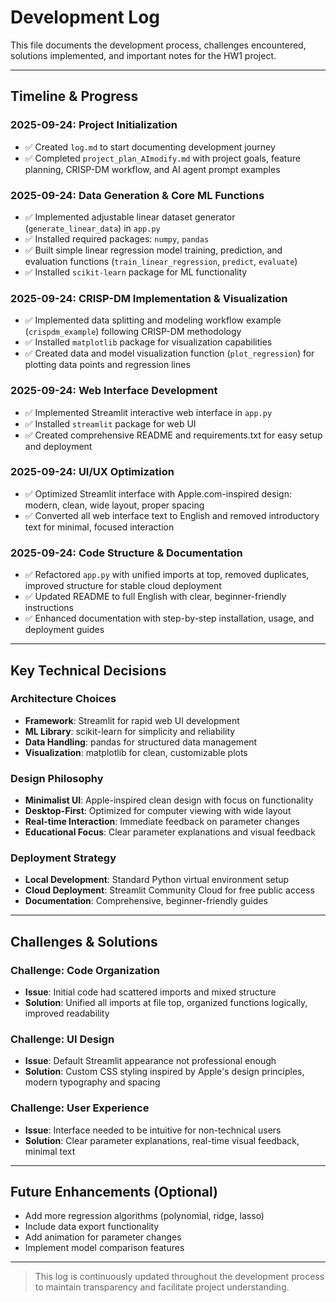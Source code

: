 # Development Log

This file documents the development process, challenges encountered, solutions implemented, and important notes for the HW1 project.

---

## Timeline & Progress

### 2025-09-24: Project Initialization
- ✅ Created `log.md` to start documenting development journey
- ✅ Completed `project_plan_AImodify.md` with project goals, feature planning, CRISP-DM workflow, and AI agent prompt examples

### 2025-09-24: Data Generation & Core ML Functions
- ✅ Implemented adjustable linear dataset generator (`generate_linear_data`) in `app.py`
- ✅ Installed required packages: `numpy`, `pandas`
- ✅ Built simple linear regression model training, prediction, and evaluation functions (`train_linear_regression`, `predict`, `evaluate`)
- ✅ Installed `scikit-learn` package for ML functionality

### 2025-09-24: CRISP-DM Implementation & Visualization
- ✅ Implemented data splitting and modeling workflow example (`crispdm_example`) following CRISP-DM methodology
- ✅ Installed `matplotlib` package for visualization capabilities
- ✅ Created data and model visualization function (`plot_regression`) for plotting data points and regression lines

### 2025-09-24: Web Interface Development
- ✅ Implemented Streamlit interactive web interface in `app.py`
- ✅ Installed `streamlit` package for web UI
- ✅ Created comprehensive README and requirements.txt for easy setup and deployment

### 2025-09-24: UI/UX Optimization
- ✅ Optimized Streamlit interface with Apple.com-inspired design: modern, clean, wide layout, proper spacing
- ✅ Converted all web interface text to English and removed introductory text for minimal, focused interaction

### 2025-09-24: Code Structure & Documentation
- ✅ Refactored `app.py` with unified imports at top, removed duplicates, improved structure for stable cloud deployment
- ✅ Updated README to full English with clear, beginner-friendly instructions
- ✅ Enhanced documentation with step-by-step installation, usage, and deployment guides

---

## Key Technical Decisions

### Architecture Choices
- **Framework**: Streamlit for rapid web UI development
- **ML Library**: scikit-learn for simplicity and reliability
- **Data Handling**: pandas for structured data management
- **Visualization**: matplotlib for clean, customizable plots

### Design Philosophy
- **Minimalist UI**: Apple-inspired clean design with focus on functionality
- **Desktop-First**: Optimized for computer viewing with wide layout
- **Real-time Interaction**: Immediate feedback on parameter changes
- **Educational Focus**: Clear parameter explanations and visual feedback

### Deployment Strategy
- **Local Development**: Standard Python virtual environment setup
- **Cloud Deployment**: Streamlit Community Cloud for free public access
- **Documentation**: Comprehensive, beginner-friendly guides

---

## Challenges & Solutions

### Challenge: Code Organization
- **Issue**: Initial code had scattered imports and mixed structure
- **Solution**: Unified all imports at file top, organized functions logically, improved readability

### Challenge: UI Design
- **Issue**: Default Streamlit appearance not professional enough
- **Solution**: Custom CSS styling inspired by Apple's design principles, modern typography and spacing

### Challenge: User Experience
- **Issue**: Interface needed to be intuitive for non-technical users
- **Solution**: Clear parameter explanations, real-time visual feedback, minimal text

---

## Future Enhancements (Optional)
- Add more regression algorithms (polynomial, ridge, lasso)
- Include data export functionality
- Add animation for parameter changes
- Implement model comparison features

---

> This log is continuously updated throughout the development process to maintain transparency and facilitate project understanding.
